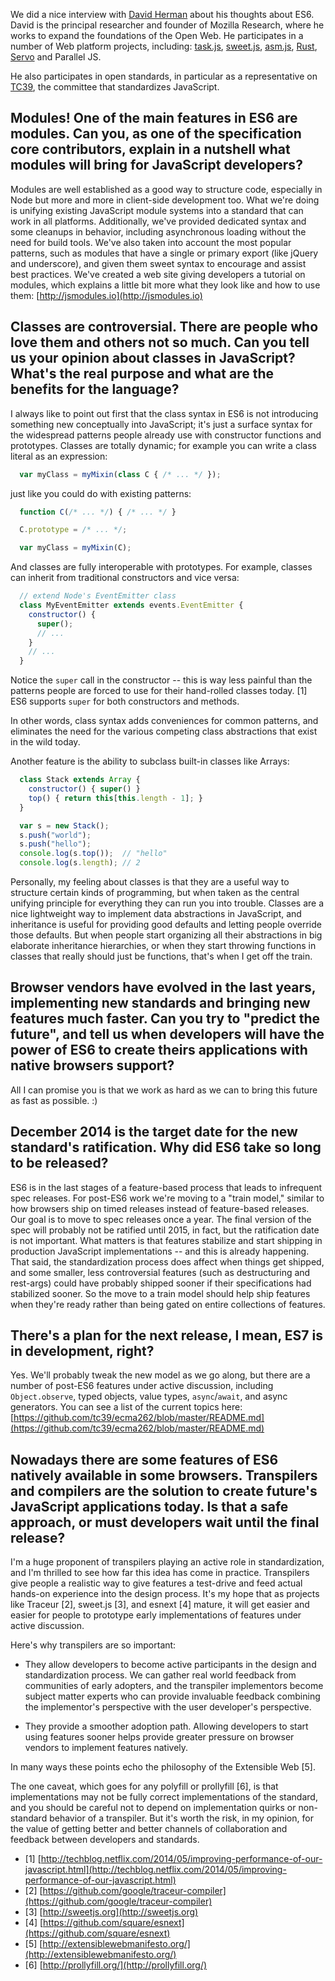 <!--
layout: post
title: ES6 interview with David Herman
date: 2014-07-04T01:08:30.242Z
comments: true
published: true
keywords: ES6
description: Interview with David Herman about ES6
categories: ES6, Interview
-->
We did a nice interview with [David Herman](https://twitter.com/littlecalculist) about his thoughts about ES6.
David is the principal researcher and founder of Mozilla Research, where he works to expand the foundations of the Open Web. He participates in a number of Web platform projects, including: [task.js](http://taskjs.org/), [sweet.js](http://sweetjs.org/), [asm.js](http://asmjs.org/), [Rust](http://www.rust-lang.org/), [Servo](https://github.com/mozilla/servo/) and Parallel JS.
<!--more-->
He also participates in open standards, in particular as a representative on [TC39](http://www.ecma-international.org/memento/TC39.htm), the committee that standardizes JavaScript.

## Modules! One of the main features in ES6 are modules. Can you, as one of the specification core contributors, explain in a nutshell what modules will bring for JavaScript developers?
Modules are well established as a good way to structure code, especially in Node but more and more in client-side development too.
What we're doing is unifying existing JavaScript module systems into a standard that can work in all platforms.  Additionally, we've provided dedicated syntax and some cleanups in behavior, including asynchronous loading without the need for build tools.
We've also taken into account the most popular patterns, such as modules that have a single or primary export (like jQuery and underscore), and given them sweet syntax to encourage and assist best practices.
We've created a web site giving developers a tutorial on modules, which explains a little bit more what they look like and how to use them:
[http://jsmodules.io](http://jsmodules.io)

## Classes are controversial. There are people who love them and others not so much. Can you tell us your opinion about classes in JavaScript? What's the real purpose and what are the benefits for the language?
I always like to point out first that the class syntax in ES6 is not introducing something new conceptually into JavaScript; it's just a surface syntax for the widespread patterns people already use with constructor functions and prototypes.
Classes are totally dynamic; for example you can write a class literal as an expression:
```javascript
  var myClass = myMixin(class C { /* ... */ });
```

just like you could do with existing patterns:
```javascript
  function C(/* ... */) { /* ... */ }

  C.prototype = /* ... */;

  var myClass = myMixin(C);
```

And classes are fully interoperable with prototypes. For example, classes can inherit from traditional constructors and vice versa:
```javascript
  // extend Node's EventEmitter class
  class MyEventEmitter extends events.EventEmitter {
    constructor() {
      super();
      // ...
    }
    // ...
  }
```

Notice the `super` call in the constructor -- this is way less painful than the patterns people are forced to use for their hand-rolled classes today. [1] ES6 supports `super` for both constructors and methods.

In other words, class syntax adds conveniences for common patterns, and eliminates the need for the various competing class abstractions that exist in the wild today.

Another feature is the ability to subclass built-in classes like Arrays:
```javascript
  class Stack extends Array {
    constructor() { super() }
    top() { return this[this.length - 1]; }
  }

  var s = new Stack();
  s.push("world");
  s.push("hello");
  console.log(s.top());  // "hello"
  console.log(s.length); // 2
```

Personally, my feeling about classes is that they are a useful way to structure certain kinds of programming, but when taken as the central unifying principle for everything they can run you into trouble.
Classes are a nice lightweight way to implement data abstractions in JavaScript, and inheritance is useful for providing good defaults and letting people override those defaults.
But when people start organizing all their abstractions in big elaborate inheritance hierarchies, or when they start throwing functions in classes that really should just be functions, that's when I get off the train.

## Browser vendors have evolved in the last years, implementing new standards and bringing new features much faster. Can you try to "predict the future", and tell us when developers will have the power of ES6 to create theirs applications with native browsers support?
All I can promise you is that we work as hard as we can to bring this future as fast as possible. :)

## December 2014 is the target date for the new standard's ratification. Why did ES6 take so long to be released?
ES6 is in the last stages of a feature-based process that leads to infrequent spec releases.
For post-ES6 work we're moving to a "train model," similar to how browsers ship on timed releases instead of feature-based releases.
Our goal is to move to spec releases once a year. The final version of the spec will probably not be ratified until 2015, in fact, but the ratification date is not important.
What matters is that features stabilize and start shipping in production JavaScript implementations -- and this is already happening.
That said, the standardization process does affect when things get shipped, and some smaller, less controversial features (such as destructuring and rest-args) could have probably shipped sooner if their specifications had stabilized sooner.
So the move to a train model should help ship features when they're ready rather than being gated on entire collections of features.

## There's a plan for the next release, I mean, ES7 is in development, right?
Yes. We'll probably tweak the new model as we go along, but there are a number of post-ES6 features under active discussion, including `Object.observe`, typed objects, value types, `async`/`await`, and async generators.
You can see a list of the current topics here:
[https://github.com/tc39/ecma262/blob/master/README.md](https://github.com/tc39/ecma262/blob/master/README.md)

## Nowadays there are some features of ES6 natively available in some browsers. Transpilers and compilers are the solution to create future's JavaScript applications today. Is that a safe approach, or must developers wait until the final release?
I'm a huge proponent of transpilers playing an active role in standardization, and I'm thrilled to see how far this idea has come in practice.
Transpilers give people a realistic way to give features a test-drive and feed actual hands-on experience into the design process.
It's my hope that as projects like Traceur [2], sweet.js [3], and esnext [4] mature, it will get easier and easier for people to prototype early implementations of features under active discussion.

Here's why transpilers are so important:
- They allow developers to become active participants in the design and standardization process. We can gather real world feedback from communities of early adopters, and the transpiler implementors become subject matter experts who can provide invaluable feedback combining the implementor's perspective with the user developer's perspective.

- They provide a smoother adoption path. Allowing developers to start using features sooner helps provide greater pressure on browser vendors to implement features natively.

In many ways these points echo the philosophy of the Extensible Web [5].

The one caveat, which goes for any polyfill or prollyfill [6], is that implementations may not be fully correct implementations of the standard, and you should be careful not to depend on implementation quirks or non-standard behavior of a transpiler. But it's worth the risk, in my opinion, for the value of getting better and better channels of collaboration and feedback between developers and standards.

- [1] [http://techblog.netflix.com/2014/05/improving-performance-of-our-javascript.html](http://techblog.netflix.com/2014/05/improving-performance-of-our-javascript.html)
- [2] [https://github.com/google/traceur-compiler](https://github.com/google/traceur-compiler)
- [3] [http://sweetjs.org](http://sweetjs.org)
- [4] [https://github.com/square/esnext](https://github.com/square/esnext)
- [5] [http://extensiblewebmanifesto.org/](http://extensiblewebmanifesto.org/)
- [6] [http://prollyfill.org/](http://prollyfill.org/)
